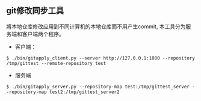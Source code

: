 ## git修改同步工具

將本地仓库修改应用到不同计算机的本地仓库而不用产生commit, 本工具分为服务端和客户端两个程序。


* 客户端：
```shell
$ ./bin/gitapply_client.py --server http://127.0.0.1:1080 --repository /tmp/gittest --remote-repository test
```


* 服务端
```
$ ./bin/gitapply_server.py --repository-map test:/tmp/gittest_server --repository-map test2:/tmp/gittest_server2
```

